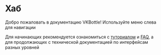 # Хаб

Добро пожаловать в документацию VKBottle! Используйте меню слева для навигации

Для начинающих рекомендуется ознакомиться с [туториалом](tutorial/index.md) и [FAQ](tutorial/faq.md), а для продолжающих с технической документацией по интерфейсам разных уровней